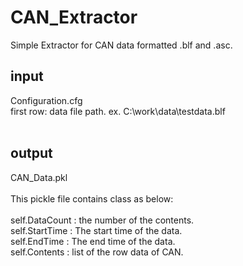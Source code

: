 # CAN_Extractor
Simple Extractor for CAN data formatted .blf and .asc. 

## input 
Configuration.cfg<br>
first row: data file path. ex. C:\work\data\testdata.blf<br>
<br>
## output
CAN_Data.pkl<br>
<br>
This pickle file contains class as below:<br><br>
self.DataCount : the number of the contents.<br>
self.StartTime : The start time of the data.<br>
self.EndTime   : The end time of the data.<br>
self.Contents  : list of the row data of CAN.

